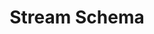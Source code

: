 ---
# -------------------------- #
#        CONTENT TYPE        #
# -------------------------- #

type: "connect"
content-type: "api-structure"
key: "stream-schema-object"


# -------------------------- #
#        OBJECT INFO         #
# -------------------------- #

title: "Stream Schema"
description: "{{ api.data-structures.stream-schemas.description }}"


# -------------------------- #
#      OBJECT ATTRIBUTES     #
# -------------------------- #

object-attributes:
  - name: "schema"
    type: "string"
    description: "The JSON schema describing the stream's fields."

  - name: "metadata"
    type: "array"
    description: "An array of [Metadata objects]({{ api.data-structures.metadata.top-level.section }})."

  - name: "non-discoverable-metadata-keys"
    type: "array"
    description: |
      An array of strings corresponding to `metadata` keys that can be modified.
    value: |
      "selected",
      "replication-method",
      "replication-key"

examples:
  - type: "Database source"
    code: |
      {
        "schema": "{\"definitions\":{\"sdc_recursive_boolean_array\":{\"items\":{\"$ref\":\"#/definitions/sdc_recursive_boolean_array\"},\"type\":[\"null\",\"boolean\",\"array\"]},\"sdc_recursive_integer_array\":{\"items\":{\"$ref\":\"#/definitions/sdc_recursive_integer_array\"},\"type\":[\"null\",\"integer\",\"array\"]},\"sdc_recursive_number_array\":{\"items\":{\"$ref\":\"#/definitions/sdc_recursive_number_array\"},\"type\":[\"null\",\"number\",\"array\"]},\"sdc_recursive_timestamp_array\":{\"format\":\"date-time\",\"items\":{\"$ref\":\"#/definitions/sdc_recursive_timestamp_array\"},\"type\":[\"null\",\"string\",\"array\"]},\"sdc_recursive_object_array\":{\"items\":{\"$ref\":\"#/definitions/sdc_recursive_object_array\"},\"type\":[\"null\",\"object\",\"array\"]},\"sdc_recursive_string_array\":{\"items\":{\"$ref\":\"#/definitions/sdc_recursive_string_array\"},\"type\":[\"null\",\"string\",\"array\"]}},\"type\":\"object\",\"properties\":{\"age\":{\"maximum\":2147483647,\"type\":[\"null\",\"integer\"],\"minimum\":-2147483648},\"has_magic\":{\"type\":[\"null\",\"boolean\"]},\"name\":{\"type\":[\"null\",\"string\"]},\"id\":{\"maximum\":2147483647,\"type\":[\"integer\"],\"minimum\":-2147483648}}}",
        "metadata": [
          {
            "breadcrumb": [
              "properties",
              "age"
            ],
            "metadata": {
              "sql-datatype": "integer",
              "selected-by-default": true,
              "inclusion": "available"
            }
          },
          {
            "breadcrumb": [],
            "metadata": {
              "database-name": "demni2mf59dt10",
              "schema-name": "public",
              "table-key-properties": [
                "id"
              ],
              "row-count": 0,
              "is-view": false
            }
          },
          {
            "breadcrumb": [
              "properties",
              "id"
            ],
            "metadata": {
              "sql-datatype": "integer",
              "selected-by-default": true,
              "inclusion": "automatic"
            }
          },
          {
            "breadcrumb": [
              "properties",
              "name"
            ],
            "metadata": {
              "sql-datatype": "text",
              "selected-by-default": true,
              "inclusion": "available"
            }
          },
          {
            "breadcrumb": [
              "properties",
              "has_magic"
            ],
            "metadata": {
              "sql-datatype": "boolean",
              "selected-by-default": true,
              "inclusion": "available"
            }
          }
        ],
        "non-discoverable-metadata-keys": [
          "selected",
          "replication-method",
          "replication-key",
          "view-key-properties"
        ]
      }

  - type: "SaaS source"
    code: |
      {
        "schema": "{\"type\":\"object\",\"properties\":{\"id\":{\"type\":[\"null\",\"integer\"]},\"sort_value\":{\"type\":[\"null\",\"string\"]},\"product_id\":{\"type\":[\"null\",\"integer\"]},\"updated_at\":{\"type\":[\"null\",\"string\"],\"format\":\"date-time\"},\"featured\":{\"type\":[\"null\",\"boolean\"]},\"position\":{\"type\":[\"null\",\"integer\"]},\"created_at\":{\"type\":[\"null\",\"string\"],\"format\":\"date-time\"},\"collection_id\":{\"type\":[\"null\",\"integer\"]}}}",
        "metadata": [
          {
            "breadcrumb": [
              "properties",
              "sort_value"
            ],
            "metadata": {
              "selected": false,
              "inclusion": "available"
            }
          },
          {
            "breadcrumb": [],
            "metadata": {
              "selected": true,
              "valid-replication-keys": [
                "updated_at"
              ],
              "table-key-properties": [
                "id"
              ],
              "forced-replication-method": "INCREMENTAL"
            }
          },
          {
            "breadcrumb": [
              "properties",
              "position"
            ],
            "metadata": {
              "selected": false,
              "inclusion": "available"
            }
          },
          {
            "breadcrumb": [
              "properties",
              "id"
            ],
            "metadata": {
              "selected": false,
              "inclusion": "automatic"
            }
          },
          {
            "breadcrumb": [
              "properties",
              "collection_id"
            ],
            "metadata": {
              "selected": true,
              "inclusion": "available"
            }
          },
          {
            "breadcrumb": [
              "properties",
              "featured"
            ],
            "metadata": {
              "selected": false,
              "inclusion": "available"
            }
          },
          {
            "breadcrumb": [
              "properties",
              "product_id"
            ],
            "metadata": {
              "selected": false,
              "inclusion": "available"
            }
          },
          {
            "breadcrumb": [
              "properties",
              "created_at"
            ],
            "metadata": {
              "selected": false,
              "inclusion": "available"
            }
          },
          {
            "breadcrumb": [
              "properties",
              "updated_at"
            ],
            "metadata": {
              "selected": false,
              "inclusion": "automatic"
            }
          }
        ],
        "non-discoverable-metadata-keys": [
          "selected",
          "replication-method",
          "replication-key",
          "view-key-properties"
        ]
      }
---